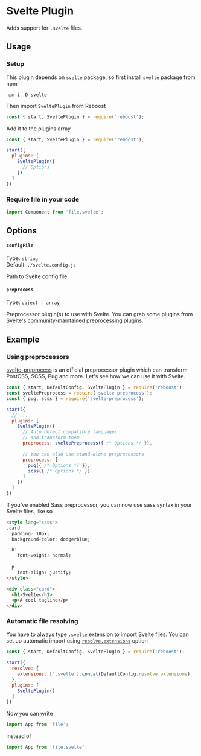 # Svelte Plugin
Adds support for `.svelte` files.

## Usage
### Setup
This plugin depends on `svelte` package, so first install `svelte` package from npm
```shell
npm i -D svelte
```
Then import `SveltePlugin` from Reboost
```js
const { start, SveltePlugin } = require('reboost');
```
Add it to the plugins array
```js
const { start, SveltePlugin } = require('reboost');

start({
  plugins: [
    SveltePlugin({
      // Options
    })
  ]
})
```
### Require file in your code
```js
import Component from 'file.svelte';
```

## Options
#### `configFile`
Type: `string`\
Default: `./svelte.config.js`

Path to Svelte config file.

#### `preprocess`
Type: `object | array`

Preprocessor plugin(s) to use with Svelte. You can grab some plugins from
Svelte's [community-maintained preprocessing plugins](https://github.com/sveltejs/integrations#preprocessors).

## Example
### Using preprocessors
[svelte-preprocess](https://www.npmjs.com/package/svelte-preprocess)
is an official preprocessor plugin which can transform
PostCSS, SCSS, Pug and more. Let's see how we can use it
with Svelte.

```js
const { start, DefaultConfig, SveltePlugin } = require('reboost');
const sveltePreprocess = require('svelte-preprocess');
const { pug, scss } = require('svelte-preprocess');

start({
  // ...
  plugins: [
    SveltePlugin({
      // Auto detect compatible languages
      // and transform them
      preprocess: sveltePreprocess({ /* Options */ }),

      // You can also use stand-alone preprocessors
      preprocess: [
        pug({ /* Options */ }),
        scss({ /* Options */ })
      ]
    })
  ]
})
```
If you've enabled Sass preprocessor, you can now use
sass syntax in your Svelte files, like so
```html
<style lang="sass">
.card
  padding: 10px;
  background-color: dodgerblue;

  h1
    font-weight: normal;
  
  p
    text-align: justify;
</style>

<div class="card">
  <h1>Svelte</h1>
  <p>A cool tagline</p>
</div>
```

### Automatic file resolving
You have to always type `.svelte` extension to import Svelte
files. You can set up automatic import using
[`resolve.extensions`](../configurations.md#resolveextensions) option

```js
const { start, DefaultConfig, SveltePlugin } = require('reboost');

start({
  resolve: {
    extensions: ['.svelte'].concat(DefaultConfig.resolve.extensions)
  },
  plugins: [
    SveltePlugin()
  ]
})
```

Now you can write
```js
import App from 'file';
```
instead of
```js
import App from 'file.svelte';
```
